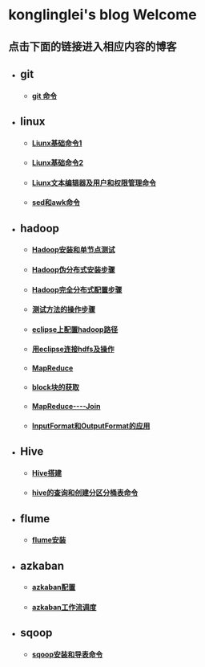 ﻿# konglinglei's blog Welcome
## 点击下面的链接进入相应内容的博客
- ## git
	- #### [git 命令](https://kll082511.github.io/github命令)
- ## linux
	- #### [Liunx基础命令1](https://kll082511.github.io/Liunx)
	- #### [Liunx基础命令2](https://kll082511.github.io/unix)
	- #### [Liunx文本编辑器及用户和权限管理命令](https://kll082511.github.io/Liunx1)
	- #### [sed和awk命令](https://kll082511.github.io/awk和sed命令)
- ## hadoop
	- #### [Hadoop安装和单节点测试](https://kll082511.github.io/Hadoop安装和单节点测试)
	- #### [Hadoop伪分布式安装步骤](https://kll082511.github.io/Hadoop伪分布式)
	- #### [Hadoop完全分布式配置步骤](https://kll082511.github.io/hadoop完全分布式配置)
	- #### [测试方法的操作步骤](https://kll082511.github.io/测试方法的操作步骤)
	- #### [eclipse上配置hadoop路径](https://kll082511.github.io/eclipse上配置hadoop路径)
	- #### [用eclipse连接hdfs及操作](https://kll082511.github.io/用eclipse连接hdfs及操作)
	- #### [MapReduce](https://kll082511.github.io/MapReduce)
	- #### [block块的获取](https://kll082511.github.io/block块的获取)
	- #### [MapReduce----Join](https://kll082511.github.io/JOIN_MapReduce)
	- #### [InputFormat和OutputFormat的应用](https://kll082511.github.io/InputFormat和OutputFormat)
- ## Hive
	- #### [Hive搭建](https://kll082511.github.io/hive搭建)
	- #### [hive的查询和创建分区分桶表命令](https://kll082511.github.io/hive的查询和创建分区分桶表命令)
- ## flume
	- #### [flume安装](https://kll082511.github.io/flume安装)
- ## azkaban
	- #### [azkaban配置](https://kll082511.github.io/azkaban配置)
	- #### [azkaban工作流调度](https://kll082511.github.io/azkaban工作流调度)
- ## sqoop
	- #### [sqoop安装和导表命令](https://kll082511.github.io/sqoop安装和导表命令)
